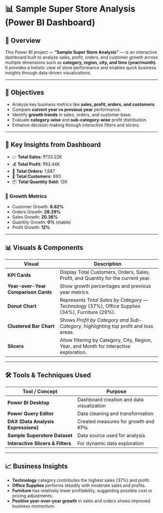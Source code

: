 # 📊 Sample Super Store Analysis (Power BI Dashboard)

## 🧠 Overview
This Power BI project — **“Sample Super Store Analysis”** — is an interactive dashboard built to analyze sales, profit, orders, and customer growth across multiple dimensions such as **category, region, city, and time (year/month)**.  
It provides a holistic view of store performance and enables quick business insights through data-driven visualizations.

---

## 🎯 Objectives
- Analyze key business metrics like **sales, profit, orders, and customers**.  
- Compare **current year vs previous year** performance.  
- Identify **growth trends** in sales, orders, and customer base.  
- Evaluate **category-wise** and **sub-category-wise** profit distribution.  
- Enhance decision-making through interactive filters and slicers.

---

## 🧩 Key Insights from Dashboard
- 📈 **Total Sales:** ₹733.22K  
- 💰 **Total Profit:** ₹93.44K  
- 🛒 **Total Orders:** 1,687  
- 👥 **Total Customers:** 693  
- 📦 **Total Quantity Sold:** 12K  

### 🔹 Growth Metrics
- Customer Growth: **8.62%**  
- Orders Growth: **28.29%**  
- Sales Growth: **20.36%**  
- Quantity Growth: **0%** (stable)  
- Profit Growth: **12%**

---

## 📊 Visuals & Components
| Visual | Description |
|--------|--------------|
| **KPI Cards** | Display Total Customers, Orders, Sales, Profit, and Quantity for the current year. |
| **Year-over-Year Comparison Cards** | Show growth percentages and previous year metrics. |
| **Donut Chart** | Represents *Total Sales by Category* — Technology (37%), Office Supplies (34%), Furniture (29%). |
| **Clustered Bar Chart** | Shows *Profit by Category and Sub-Category*, highlighting top profit and loss areas. |
| **Slicers** | Allow filtering by Category, City, Region, Year, and Month for interactive exploration. |

---

## 🛠️ Tools & Techniques Used
| Tool / Concept | Purpose |
|----------------|----------|
| **Power BI Desktop** | Dashboard creation and data visualization |
| **Power Query Editor** | Data cleaning and transformation |
| **DAX (Data Analysis Expressions)** | Created measures for growth and KPIs |
| **Sample Superstore Dataset** | Data source used for analysis |
| **Interactive Slicers & Filters** | For dynamic data exploration |

---

## 📈 Business Insights
- **Technology** category contributes the highest sales (37%) and profit.  
- **Office Supplies** performs steadily with moderate sales and profits.  
- **Furniture** has relatively lower profitability, suggesting possible cost or pricing adjustments.  
- **Positive year-over-year growth** in sales and orders shows improved business momentum. 
